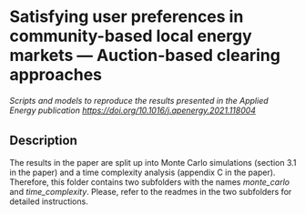 Satisfying user preferences in community-based local energy markets — Auction-based clearing approaches
===
###### Scripts and models to reproduce the results presented in the Applied Energy publication https://doi.org/10.1016/j.apenergy.2021.118004


## Description
The results in the paper are split up into Monte Carlo simulations (section 3.1 in the paper) and a time complexity 
analysis (appendix C in the paper). Therefore, this folder contains two subfolders with the names *monte_carlo* 
and *time_complexity*. Please, refer to the readmes in the two subfolders for detailed instructions.  
